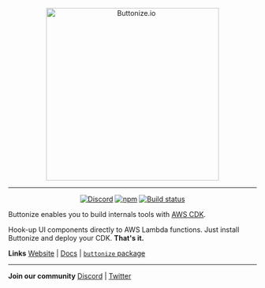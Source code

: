 
<p align="center">
  <a href="https://buttonize.io">
    <img width="350" alt="Buttonize.io" src="https://user-images.githubusercontent.com/6282843/212024942-9fd50774-ea26-48ba-b2cf-ca2584498c9a.png">
  </a>
</p>

---

<p align="center">
  <a href="https://discord.gg/2quY4Vz5BM"><img alt="Discord" src="https://img.shields.io/discord/1038752242238496779?style=flat-square" /></a>
  <a href="https://www.npmjs.com/package/buttonize"><img alt="npm" src="https://img.shields.io/npm/v/buttonize?style=flat-square" /></a>
  <a href="https://github.com/buttonize/buttonize/actions/workflows/release.yml?query=branch%3Amaster"><img alt="Build status" src="https://img.shields.io/github/actions/workflow/status/buttonize/buttonize/release.yml?branch=master&style=flat-square&logo=github" /></a>
</p>


Buttonize enables you to build internals tools with [AWS CDK](https://aws.amazon.com/cdk/).

Hook-up UI components directly to AWS Lambda functions. Just install Buttonize and deploy your CDK. **That's it.**

**Links**  [Website](https://buttonize.io) | [Docs](https://docs.buttonize.io) | [`buttonize` package](https://github.com/buttonize/buttonize)

---

**Join our community** [Discord](https://discord.gg/2quY4Vz5BM) | [Twitter](https://twitter.com/SST_dev)
